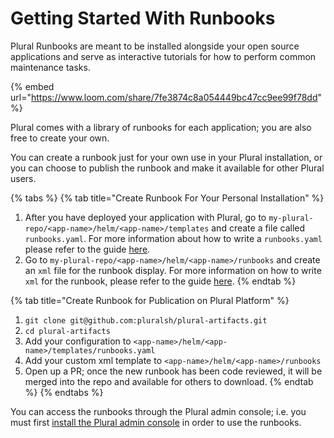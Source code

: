 # Getting Started With Runbooks

Plural Runbooks are meant to be installed alongside your open source applications and serve as interactive tutorials for how to perform common maintenance tasks.&#x20;

{% embed url="https://www.loom.com/share/7fe3874c8a054449bc47cc9ee99f78dd" %}

Plural comes with a library of runbooks for each application; you are also free to create your own.&#x20;

You can create a runbook just for your own use in your Plural installation, or you can choose to publish the runbook and make it available for other Plural users.

{% tabs %}
{% tab title="Create Runbook For Your Personal Installation" %}
1. After you have deployed your application with Plural, go to `my-plural-repo/<app-name>/helm/<app-name>/templates` and create a file called `runbooks.yaml`. For more information about how to write a `runbooks.yaml` please refer to the guide [here](runbook-yaml.md).
2. Go to `my-plural-repo/<app-name>/helm/<app-name>/runbooks` and create an  `xml` file for the runbook display. For more information on how to write `xml` for the runbook, please refer to the guide [here](runbook-xml.md).
{% endtab %}

{% tab title="Create Runbook for Publication on Plural Platform" %}


1. `git clone git@github.com:pluralsh/plural-artifacts.git`
2. `cd plural-artifacts`
3. Add your configuration to `<app-name>/helm/<app-name>/templates/runbooks.yaml`
4. Add your custom xml template to `<app-name>/helm/<app-name>/runbooks`
5. Open up a PR; once the new runbook has been code reviewed, it will be merged into the repo and available for others to download.
{% endtab %}
{% endtabs %}

You can access the runbooks through the Plural admin console; i.e. you must first [install the Plural admin console](../../basic-setup-and-deployment/admin-console.md) in order to use the runbooks.





####
